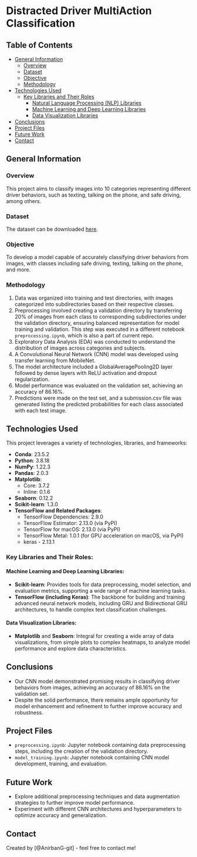 # Distracted Driver MultiAction Classification

## Table of Contents
* [General Information](#general-information)
  * [Overview](#overview)
  * [Dataset](#dataset)
  * [Objective](#objective)
  * [Methodology](#methodology)
* [Technologies Used](#technologies-used)
  * [Key Libraries and Their Roles](#key-libraries-and-their-roles)
    * [Natural Language Processing (NLP) Libraries](#natural-language-processing-nlp-libraries)
    * [Machine Learning and Deep Learning Libraries](#machine-learning-and-deep-learning-libraries)
    * [Data Visualization Libraries](#data-visualization-libraries)
* [Conclusions](#conclusions)
* [Project Files](#project-files)
* [Future Work](#future-work)
* [Contact](#contact)

## General Information

### Overview
This project aims to classify images into 10 categories representing different driver behaviors, such as texting, talking on the phone, and safe driving, among others.

### Dataset
The dataset can be downloaded [here](https://www.dropbox.com/s/0vyzjcqsdl6cqi2/state-farm-distracted-driver-detection.zip?dl=0).

### Objective
To develop a model capable of accurately classifying driver behaviors from images, with classes including safe driving, texting, talking on the phone, and more.

### Methodology
1. Data was organized into training and test directories, with images categorized into subdirectories based on their respective classes.
3. Preprocessing involved creating a validation directory by transferring 20% of images from each class to corresponding subdirectories under the validation directory, ensuring balanced representation for model training and validation. This step was executed in a different notebook `preprocessing.ipynb`, which is also a part of current repo.
4. Exploratory Data Analysis (EDA) was conducted to understand the distribution of images across categories and subjects.
5. A Convolutional Neural Network (CNN) model was developed using transfer learning from MobileNet.
6. The model architecture included a GlobalAveragePooling2D layer followed by dense layers with ReLU activation and dropout regularization.
7. Model performance was evaluated on the validation set, achieving an accuracy of 86.16%.
8. Predictions were made on the test set, and a submission.csv file was generated listing the predicted probabilities for each class associated with each test image.

## Technologies Used

This project leverages a variety of technologies, libraries, and frameworks:

- **Conda**: 23.5.2
- **Python**: 3.8.18
- **NumPy**: 1.22.3
- **Pandas**: 2.0.3
- **Matplotlib**:
  - Core: 3.7.2
  - Inline: 0.1.6
- **Seaborn**: 0.12.2
- **Scikit-learn**: 1.3.0
- **TensorFlow and Related Packages**:
  - TensorFlow Dependencies: 2.9.0
  - TensorFlow Estimator: 2.13.0 (via PyPI)
  - TensorFlow for macOS: 2.13.0 (via PyPI)
  - TensorFlow Metal: 1.0.1 (for GPU acceleration on macOS, via PyPI)
  - keras - 2.13.1 

### Key Libraries and Their Roles:

#### Machine Learning and Deep Learning Libraries:
- **Scikit-learn**: Provides tools for data preprocessing, model selection, and evaluation metrics, supporting a wide range of machine learning tasks.
- **TensorFlow (including Keras)**: The backbone for building and training advanced neural network models, including GRU and Bidirectional GRU architectures, to handle complex text classification challenges.

#### Data Visualization Libraries:
- **Matplotlib** and **Seaborn**: Integral for creating a wide array of data visualizations, from simple plots to complex heatmaps, to analyze model performance and explore data characteristics.


## Conclusions
- Our CNN model demonstrated promising results in classifying driver behaviors from images, achieving an accuracy of 86.16% on the validation set.
- Despite the solid performance, there remains ample opportunity for model enhancement and refinement to further improve accuracy and robustness.

## Project Files
- `preprocessing.ipynb`: Jupyter notebook containing data preprocessing steps, including the creation of the validation directory.
- `model_training.ipynb`: Jupyter notebook containing CNN model development, training, and evaluation.

## Future Work
- Explore additional preprocessing techniques and data augmentation strategies to further improve model performance.
- Experiment with different CNN architectures and hyperparameters to optimize accuracy and generalization.

## Contact
Created by [@AnirbanG-git] - feel free to contact me!

